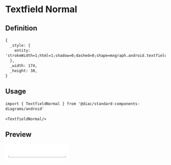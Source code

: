 # Textfield Normal

## Definition

```
{
  _style: { 
    entity: 'strokeWidth=1;html=1;shadow=0;dashed=0;shape=mxgraph.android.textfield;align=center;strokeColor=#999999;pointerEvents=1',
  },
  _width: 174,
  _height: 30,
}
```

## Usage

```
import { TextfieldNormal } from '@diac/standard-components-diagrams/android'

<TextfieldNormal/>
```

## Preview

<img src="./textfield-normal.png" width="200"/>

